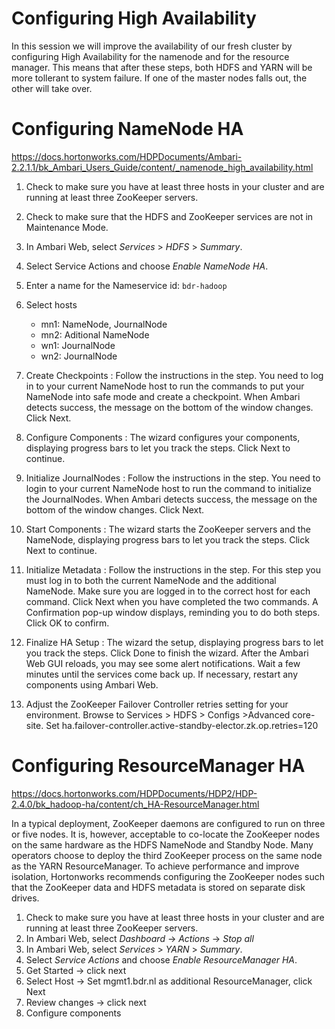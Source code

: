 # Configuring High Availability

In this session we will improve the availability of our fresh cluster by configuring High Availability for the namenode and for the resource manager. This means that after these steps, both HDFS and YARN will be more tollerant to system failure. If one of the master nodes falls out, the other will take over.

# Configuring NameNode HA

https://docs.hortonworks.com/HDPDocuments/Ambari-2.2.1.1/bk_Ambari_Users_Guide/content/_namenode_high_availability.html

1. Check to make sure you have at least three hosts in your cluster and are running at least three ZooKeeper servers.
1. Check to make sure that the HDFS and ZooKeeper services are not in Maintenance Mode.
1. In Ambari Web, select *Services* > *HDFS* > *Summary*.
1. Select Service Actions and choose *Enable NameNode HA*.
1. Enter a name for the Nameservice id: `bdr-hadoop`
1. Select hosts
    * mn1: NameNode, JournalNode
    * mn2: Aditional NameNode
    * wn1: JournalNode
    * wn2: JournalNode

1. Create Checkpoints : Follow the instructions in the step. You need to log in
   to your current NameNode host to run the commands to put your NameNode into
   safe mode and create a checkpoint. When Ambari detects success, the message
   on the bottom of the window changes. Click Next.
1. Configure Components : The wizard configures your components, displaying
   progress bars to let you track the steps. Click Next to continue.
1. Initialize JournalNodes : Follow the instructions in the step. You need to
   login to your current NameNode host to run the command to initialize the
   JournalNodes. When Ambari detects success, the message on the bottom of the
   window changes. Click Next.
1. Start Components : The wizard starts the ZooKeeper servers and the NameNode,
   displaying progress bars to let you track the steps. Click Next to continue.
1. Initialize Metadata : Follow the instructions in the step. For this step you
   must log in to both the current NameNode and the additional NameNode. Make
   sure you are logged in to the correct host for each command. Click Next when
   you have completed the two commands. A Confirmation pop-up window displays,
   reminding you to do both steps. Click OK to confirm.
1. Finalize HA Setup : The wizard the setup, displaying progress bars to let you
   track the steps. Click Done to finish the wizard. After the Ambari Web GUI
   reloads, you may see some alert notifications. Wait a few minutes until the
   services come back up. If necessary, restart any components using Ambari Web.
1. Adjust the ZooKeeper Failover Controller retries setting for your environment.
   Browse to Services > HDFS > Configs >Advanced core-site. Set
   ha.failover-controller.active-standby-elector.zk.op.retries=120

# Configuring ResourceManager HA

https://docs.hortonworks.com/HDPDocuments/HDP2/HDP-2.4.0/bk_hadoop-ha/content/ch_HA-ResourceManager.html

In a typical deployment, ZooKeeper daemons are configured to run on three or
five nodes. It is, however, acceptable to co-locate the ZooKeeper nodes on the
same hardware as the HDFS NameNode and Standby Node. Many operators choose to
deploy the third ZooKeeper process on the same node as the YARN ResourceManager.
To achieve performance and improve isolation, Hortonworks recommends configuring
the ZooKeeper nodes such that the ZooKeeper data and HDFS metadata is stored on
separate disk drives.

1. Check to make sure you have at least three hosts in your cluster and are running at least three ZooKeeper servers.
1. In Ambari Web, select *Dashboard* -> *Actions* -> *Stop all*
1. In Ambari Web, select *Services* > *YARN* > *Summary*.
1. Select *Service Actions* and choose *Enable ResourceManager HA*.
1. Get Started -> click next
1. Select Host -> Set mgmt1.bdr.nl as additional ResourceManager, click Next
1. Review changes -> click next
1. Configure components
